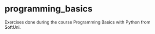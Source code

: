 # programming_basics



Exercises done during the course Programming Basics with Python from SoftUni. 

